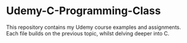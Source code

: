 # Udemy-C-Programming-Class
This repository contains my Udemy course examples and assignments.
Each file builds on the previous topic, whilst delving deeper into C.
